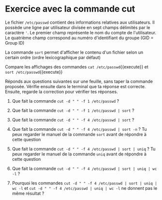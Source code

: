 # Exercice avec la commande cut

Le fichier `/etc/passwd` contient des informations relatives aux utilisateurs. 
Il possède une ligne par utilisateur divisée en sept champs délimités par le caractère `'`. 
Le premier champ représente le nom du compte de l'utilisateur.
Le quatrième champ correspond au numéro d'identifiant du groupe (GID = Group ID)

La commande `sort` permet d'afficher le contenu d'un fichier selon un certain ordre (ordre lexicographique par défaut)
 
Compare les affichages des commandes `cat /etc/passwd`{{execute}} et `sort /etc/passwd`{{execute}}

Réponds aux questions suivantes sur une feuille, sans taper la commande proposée.
Vérifie ensuite dans le terminal que ta réponse est correcte.
Ensuite,  regarde la correction pour vérifier tes réponses.

1. Que fait la commande `cut -d " " -f 1 /etc/passwd`  ?

2. Que fait la commande `cut -d " " -f 1 /etc/passwd | sort`  ?

3. Que fait la commande `cut -d " " -f 4 /etc/passwd | sort`  ?

4. Que fait la commande `cut -d " " -f 4 /etc/passwd | sort -n`  ?
   Tu peux regarder le manuel de la commande `sort` avant de répondre à cette question

5. Que fait la commande `cut -d " " -f 4 /etc/passwd | sort | uniq`  ?
   Tu peux regarder le manuel de la commande `uniq` avant de répondre à cette question

6. Que fait la commande `cut -d " " -f 4 /etc/passwd | sort | uniq | wc -l`  ?

7. Pourquoi les commandes `cut -d " " -f 4 /etc/passwd | sort | uniq | wc -l` et `cut -d " " -f 4 /etc/passwd | uniq | wc -l` ne donnent pas le même résultat ?
